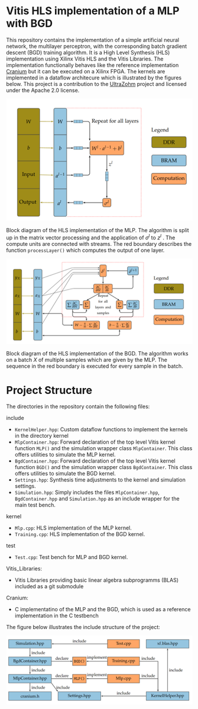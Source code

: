 # Vitis HLS implementation of a MLP with BGD

This repository contains the implementation of a simple artificial neural network, the multilayer perceptron, with the corresponding batch gradient descent (BGD) training algorithm. It is a High Level Synthesis (HLS) implementation using Xilinx Vitis HLS and the Vitis Libraries. The implementation functionally behaves like the reference implementation [Cranium](https://github.com/100/Cranium) but it can be executed on a Xilinx FPGA. The kernels are implemented in a dataflow architecure which is illustrated by the figures below. This project is a contribution to the [UltraZohm](https://ultrazohm.com/) project and licensed under the Apache 2.0 license.

![Block diagram MLP](./graphics/mlp_structure.png)

Block diagram of the HLS implementation of the MLP. The algorithm is split up in the matrix vector processing and the application of $\sigma^l$ to $z^l$ . The compute units are connected with streams. The red boundary describes the function ``processLayer()`` which computes the output of one layer.

![Block diagram BGD](./graphics/bgd_structure.png)

Block diagram of the HLS implementation of the BGD. The algorithm works on a batch $X$ of multiple samples which are given by the MLP. The sequence in the red boundary is executed for every sample in the batch.

# Project Structure

The directories in the repository contain the following files:

include

- ``KernelHelper.hpp``: Custom dataflow functions to implement the kernels in the directory kernel
- ``MlpContainer.hpp``: Forward declaration of the top level Vitis kernel function ``MLP()`` and the simulation wrapper class ``MlpContainer``. This class offers utilities to simulate the MLP kernel.
- ``BgdContainer.hpp``: Forward declaration of the top level Vitis kernel function ``BGD()`` and the simulation wrapper class ``BgdContainer``. This class offers utilities to simulate the BGD kernel.
- ``Settings.hpp``: Synthesis time adjustments to the kernel and simulation settings.
- ``Simulation.hpp``: Simply includes the files ``MlpContainer.hpp``, ``BgdContainer.hpp`` and ``Simulation.hpp`` as an include wrapper for the main test bench.

kernel

- ``Mlp.cpp``: HLS implementation of the MLP kernel.
- ``Training.cpp``: HLS implementation of the BGD kernel.

test

- ``Test.cpp``: Test bench for MLP and BGD kernel.

Vitis_Libraries:

- Vitis Libraries providing basic linear algebra subprogramms (BLAS) included as a git submodule

Cranium:

- C implementatino of the MLP and the BGD, which is used as a reference implementation in the C testbench

The figure below illustrates the include structure of the project:

![include structure of the project](./graphics/include_structure.png)